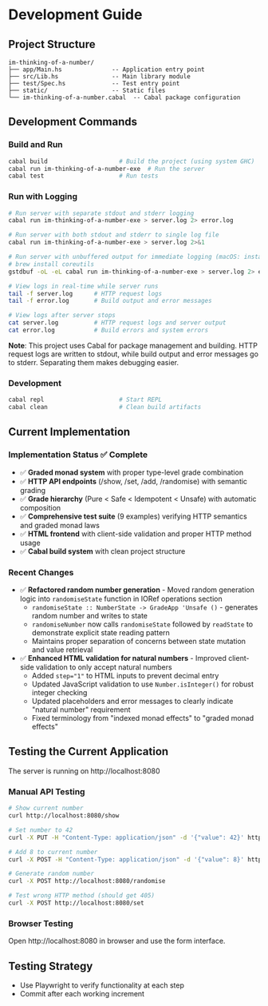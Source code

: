 # Development Guide

## Project Structure
```
im-thinking-of-a-number/
├── app/Main.hs              -- Application entry point
├── src/Lib.hs               -- Main library module 
├── test/Spec.hs             -- Test entry point
├── static/                  -- Static files
└── im-thinking-of-a-number.cabal  -- Cabal package configuration
```

## Development Commands

### Build and Run
```bash
cabal build                    # Build the project (using system GHC)
cabal run im-thinking-of-a-number-exe  # Run the server
cabal test                     # Run tests
```

### Run with Logging
```bash
# Run server with separate stdout and stderr logging
cabal run im-thinking-of-a-number-exe > server.log 2> error.log

# Run server with both stdout and stderr to single log file
cabal run im-thinking-of-a-number-exe > server.log 2>&1

# Run server with unbuffered output for immediate logging (macOS: install coreutils)
# brew install coreutils
gstdbuf -oL -eL cabal run im-thinking-of-a-number-exe > server.log 2> error.log

# View logs in real-time while server runs
tail -f server.log      # HTTP request logs
tail -f error.log       # Build output and error messages

# View logs after server stops
cat server.log          # HTTP request logs and server output
cat error.log           # Build errors and system errors
```

**Note**: This project uses Cabal for package management and building. HTTP request logs are written to stdout, while build output and error messages go to stderr. Separating them makes debugging easier.

### Development
```bash
cabal repl                     # Start REPL
cabal clean                    # Clean build artifacts
```

## Current Implementation

### Implementation Status ✅ Complete
- ✅ **Graded monad system** with proper type-level grade combination
- ✅ **HTTP API endpoints** (/show, /set, /add, /randomise) with semantic grading
- ✅ **Grade hierarchy** (Pure < Safe < Idempotent < Unsafe) with automatic composition
- ✅ **Comprehensive test suite** (9 examples) verifying HTTP semantics and graded monad laws
- ✅ **HTML frontend** with client-side validation and proper HTTP method usage
- ✅ **Cabal build system** with clean project structure

### Recent Changes
- ✅ **Refactored random number generation** - Moved random generation logic into `randomiseState` function in IORef operations section
  - `randomiseState :: NumberState -> GradeApp 'Unsafe ()` - generates random number and writes to state
  - `randomiseNumber` now calls `randomiseState` followed by `readState` to demonstrate explicit state reading pattern
  - Maintains proper separation of concerns between state mutation and value retrieval
- ✅ **Enhanced HTML validation for natural numbers** - Improved client-side validation to only accept natural numbers
  - Added `step="1"` to HTML inputs to prevent decimal entry
  - Updated JavaScript validation to use `Number.isInteger()` for robust integer checking
  - Updated placeholders and error messages to clearly indicate "natural number" requirement
  - Fixed terminology from "indexed monad effects" to "graded monad effects"

## Testing the Current Application

The server is running on http://localhost:8080

### Manual API Testing
```bash
# Show current number
curl http://localhost:8080/show

# Set number to 42
curl -X PUT -H "Content-Type: application/json" -d '{"value": 42}' http://localhost:8080/set

# Add 8 to current number
curl -X POST -H "Content-Type: application/json" -d '{"value": 8}' http://localhost:8080/add

# Generate random number
curl -X POST http://localhost:8080/randomise

# Test wrong HTTP method (should get 405)
curl -X POST http://localhost:8080/set
```

### Browser Testing
Open http://localhost:8080 in browser and use the form interface.

## Testing Strategy
- Use Playwright to verify functionality at each step
- Commit after each working increment